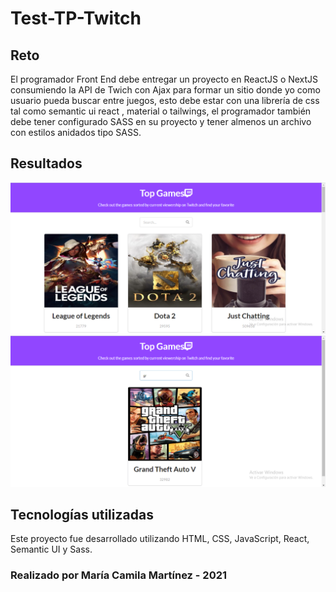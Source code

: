 # Test-TP-Twitch

## Reto

El programador Front End debe entregar un proyecto en ReactJS o NextJS consumiendo la API de
Twich con Ajax para formar un sitio donde yo como usuario pueda buscar entre juegos, esto debe
estar con una librería de css tal como semantic ui react , material o tailwings, el programador
también debe tener configurado SASS en su proyecto y tener almenos un archivo con estilos
anidados tipo SASS.

## Resultados
![Aplicación overview](https://raw.githubusercontent.com/Mariacamm/Test-TP-Twitch/main/test-tp/images/img1.png)
![Aplicación busqueda](https://raw.githubusercontent.com/Mariacamm/Test-TP-Twitch/main/test-tp/images/img2.png)

## Tecnologías utilizadas

Este proyecto fue desarrollado utilizando HTML, CSS, JavaScript, React, Semantic UI y Sass.

### Realizado por María Camila Martínez - 2021